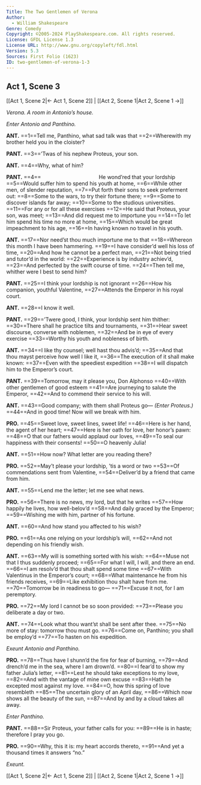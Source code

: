 ```yaml
---
Title: The Two Gentlemen of Verona
Author: 
  - William Shakespeare
Genre: Comedy
Copyright: ©2005-2024 PlayShakespeare.com. All rights reserved.
License: GFDL License 1.3
License URL: http://www.gnu.org/copyleft/fdl.html
Version: 5.3
Sources: First Folio (1623)
ID: two-gentlemen-of-verona-1-3
---
```


## Act 1, Scene 3
[[Act 1, Scene 2|← Act 1, Scene 2]] | [[Act 2, Scene 1|Act 2, Scene 1 →]]

*Verona. A room in Antonio’s house.*

*Enter Antonio and Panthino.*

**ANT.**
==1==Tell me, Panthino, what sad talk was that
==2==Wherewith my brother held you in the cloister?

**PANT.**
==3==’Twas of his nephew Proteus, your son.

**ANT.**
==4==Why, what of him?

**PANT.**
==4==           He wond’red that your lordship
==5==Would suffer him to spend his youth at home,
==6==While other men, of slender reputation,
==7==Put forth their sons to seek preferment out:
==8==Some to the wars, to try their fortune there;
==9==Some to discover islands far away;
==10==Some to the studious universities.
==11==For any or for all these exercises
==12==He said that Proteus, your son, was meet;
==13==And did request me to importune you
==14==To let him spend his time no more at home,
==15==Which would be great impeachment to his age,
==16==In having known no travel in his youth.

**ANT.**
==17==Nor need’st thou much importune me to that
==18==Whereon this month I have been hammering.
==19==I have consider’d well his loss of time,
==20==And how he cannot be a perfect man,
==21==Not being tried and tutor’d in the world:
==22==Experience is by industry achiev’d,
==23==And perfected by the swift course of time.
==24==Then tell me, whither were I best to send him?

**PANT.**
==25==I think your lordship is not ignorant
==26==How his companion, youthful Valentine,
==27==Attends the Emperor in his royal court.

**ANT.**
==28==I know it well.

**PANT.**
==29==’Twere good, I think, your lordship sent him thither:
==30==There shall he practice tilts and tournaments,
==31==Hear sweet discourse, converse with noblemen,
==32==And be in eye of every exercise
==33==Worthy his youth and nobleness of birth.

**ANT.**
==34==I like thy counsel; well hast thou advis’d;
==35==And that thou mayst perceive how well I like it,
==36==The execution of it shall make known:
==37==Even with the speediest expedition
==38==I will dispatch him to the Emperor’s court.

**PANT.**
==39==Tomorrow, may it please you, Don Alphonso
==40==With other gentlemen of good esteem
==41==Are journeying to salute the Emperor,
==42==And to commend their service to his will.

**ANT.**
==43==Good company; with them shall Proteus go⁠—
*(Enter Proteus.)*
==44==And in good time! Now will we break with him.

**PRO.**
==45==Sweet love, sweet lines, sweet life!
==46==Here is her hand, the agent of her heart;
==47==Here is her oath for love, her honor’s pawn:
==48==O that our fathers would applaud our loves,
==49==To seal our happiness with their consents!
==50==O heavenly Julia!

**ANT.**
==51==How now? What letter are you reading there?

**PRO.**
==52==May’t please your lordship, ’tis a word or two
==53==Of commendations sent from Valentine,
==54==Deliver’d by a friend that came from him.

**ANT.**
==55==Lend me the letter; let me see what news.

**PRO.**
==56==There is no news, my lord, but that he writes
==57==How happily he lives, how well-belov’d
==58==And daily graced by the Emperor;
==59==Wishing me with him, partner of his fortune.

**ANT.**
==60==And how stand you affected to his wish?

**PRO.**
==61==As one relying on your lordship’s will,
==62==And not depending on his friendly wish.

**ANT.**
==63==My will is something sorted with his wish:
==64==Muse not that I thus suddenly proceed;
==65==For what I will, I will, and there an end.
==66==I am resolv’d that thou shalt spend some time
==67==With Valentinus in the Emperor’s court;
==68==What maintenance he from his friends receives,
==69==Like exhibition thou shalt have from me.
==70==Tomorrow be in readiness to go⁠—
==71==Excuse it not, for I am peremptory.

**PRO.**
==72==My lord I cannot be so soon provided:
==73==Please you deliberate a day or two.

**ANT.**
==74==Look what thou want’st shall be sent after thee.
==75==No more of stay: tomorrow thou must go.
==76==Come on, Panthino; you shall be employ’d
==77==To hasten on his expedition.

*Exeunt Antonio and Panthino.*

**PRO.**
==78==Thus have I shunn’d the fire for fear of burning,
==79==And drench’d me in the sea, where I am drown’d.
==80==I fear’d to show my father Julia’s letter,
==81==Lest he should take exceptions to my love,
==82==And with the vantage of mine own excuse
==83==Hath he excepted most against my love.
==84==O, how this spring of love resembleth
==85==The uncertain glory of an April day,
==86==Which now shows all the beauty of the sun,
==87==And by and by a cloud takes all away.

*Enter Panthino.*

**PANT.**
==88==Sir Proteus, your father calls for you:
==89==He is in haste; therefore I pray you go.

**PRO.**
==90==Why, this it is: my heart accords thereto,
==91==And yet a thousand times it answers “no.”

*Exeunt.*

[[Act 1, Scene 2|← Act 1, Scene 2]] | [[Act 2, Scene 1|Act 2, Scene 1 →]]